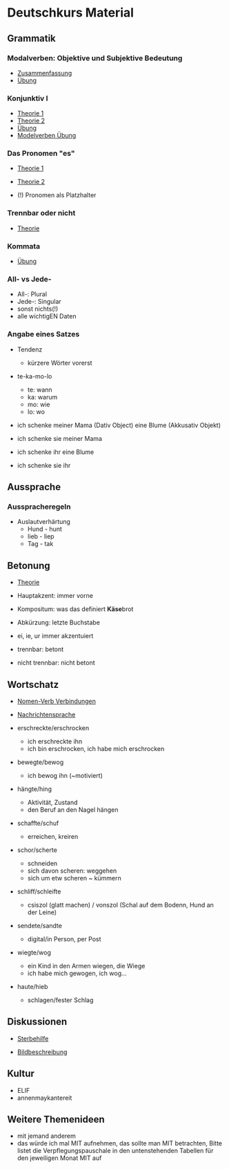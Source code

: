 # Deutschkurs Material

## Grammatik

### Modalverben: Objektive und Subjektive Bedeutung

- [Zusammenfassung](https://eoigijonal.wordpress.com/c1_lvs/c1_grammatik/)
- [Übung](https://www.schubert-verlag.de/aufgaben/uebungen_c1/c1_modalverben1.htm)

### Konjunktiv I

- [Theorie 1](https://www2.klett.de/sixcms/media.php/229/DO01_3-12-803701_online_t8a3n6.pdf)
- [Theorie 2](https://sprachekulturkommunikation.com/wp-content/uploads/2018/07/Konjunktiv-I-Indirekte-Rede.jpg)
- [Übung](https://www.schubert-verlag.de/aufgaben/uebungen_b2/b2_konjunktiv-eins2.htm)
- [Modelverben Übung](https://www.schubert-verlag.de/aufgaben/xo/xo06_01.htm)

### Das Pronomen "es"

- [Theorie 1](http://donnerwetter.kielikeskus.helsinki.fi/DVG/Pronomen/Pronomen-Regeln/Pron_es/deutsch.htm)
- [Theorie 2](https://easy-deutsch.de/pronomen/pronomen-es/)

- (!) Pronomen als Platzhalter

### Trennbar oder nicht

- [Theorie](https://sprachekulturkommunikation.com/wp-content/uploads/2018/06/Trennbare-und-nicht-trennbare-Verben-%C3%9Cbersicht.jpg)

### Kommata

- [Übung](https://beates-daf-tipps.com/wp-content/uploads/2019/06/001-arbeitsblatt-loesung-daf-uebungen-fuer-zwischendurch-zeichensetzung.pdf)

### All- vs Jede-

- All-: Plural
- Jede-: Singular
- sonst nichts(!)
- alle wichtigEN Daten

### Angabe eines Satzes

- Tendenz
  - kürzere Wörter vorerst

- te-ka-mo-lo
  - te: wann
  - ka: warum
  - mo: wie
  - lo: wo

- ich schenke meiner Mama (Dativ Object) eine Blume (Akkusativ Objekt)
- ich schenke sie meiner Mama
- ich schenke ihr eine Blume
- ich schenke sie ihr

## Aussprache

### Ausspracheregeln

- Auslautverhärtung
  - Hund - hunt
  - lieb - liep
  - Tag - tak

## Betonung

- [Theorie](http://cornelia.siteware.ch/phonetik/arbeitsblphonet/betonungwoe.pdf)

- Hauptakzent: immer vorne
- Kompositum: was das definiert **Käse**brot
- Abkürzung: letzte Buchstabe
- ei, ie, ur immer akzentuiert
- trennbar: betont
- nicht trennbar: nicht betont

## Wortschatz

- [Nomen-Verb Verbindungen](https://www.schubert-verlag.de/aufgaben/xo/xo08_02a.htm)
- [Nachrichtensprache](https://www.schubert-verlag.de/aufgaben/xo/xo06_02.htm)

- erschreckte/erschrocken
  - ich erschreckte ihn
  - ich bin erschrocken, ich habe mich erschrocken
- bewegte/bewog
  - ich bewog ihn (~motiviert)
- hängte/hing
  - Aktivität, Zustand
  - den Beruf an den Nagel hängen
- schaffte/schuf
  - erreichen, kreiren
- schor/scherte
  - schneiden
  - sich davon scheren: weggehen
  - sich um etw scheren ~ kümmern
- schliff/schleifte
  - csiszol (glatt machen) / vonszol (Schal auf dem Bodenn, Hund an der Leine)
- sendete/sandte
  - digital/in Person, per Post
- wiegte/wog
  - ein Kind in den Armen wiegen, die Wiege
  - ich habe mich gewogen, ich wog...
- haute/hieb
  - schlagen/fester Schlag

## Diskussionen

- [Sterbehilfe](https://info.arte.tv/de/sterbehilfe-pro-und-contra)

- [Bildbeschreibung](https://cla.univr.it/personale/lettori_cel/materiale_didattico/sacco/B1/Arbeitsblatt%202.pdf_m%C3%BCndl.pdf)

## Kultur

- ELIF
- annenmaykantereit

## Weitere Themenideen

- mit jemand anderem
- das würde ich mal MIT aufnehmen, das sollte man MIT betrachten, Bitte listet die Verpflegungspauschale in den untenstehenden Tabellen für den jeweiligen Monat MIT auf
